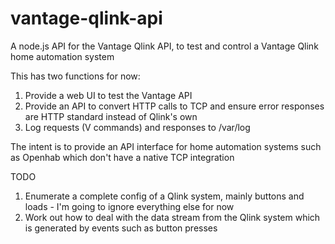 # vantage-qlink-api
A node.js API for the Vantage Qlink API, to test and control a Vantage Qlink home automation system

This has two functions for now:
1. Provide a web UI to test the Vantage API
2. Provide an API to convert HTTP calls to TCP and ensure error responses are HTTP standard instead of Qlink's own
3. Log requests (V commands) and responses to /var/log

The intent is to provide an API interface for home automation systems such as Openhab which don't have a native TCP integration

TODO
1. Enumerate a complete config of a Qlink system, mainly buttons and loads - I'm going to ignore everything else for now
2. Work out how to deal with the data stream from the Qlink system which is generated by events such as button presses
